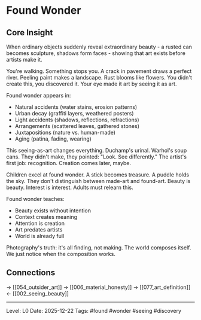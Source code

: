 # Found Wonder

## Core Insight
When ordinary objects suddenly reveal extraordinary beauty - a rusted can becomes sculpture, shadows form faces - showing that art exists before artists make it.

You're walking. Something stops you. A crack in pavement draws a perfect river. Peeling paint makes a landscape. Rust blooms like flowers. You didn't create this, you discovered it. Your eye made it art by seeing it as art.

Found wonder appears in:
- Natural accidents (water stains, erosion patterns)
- Urban decay (graffiti layers, weathered posters)  
- Light accidents (shadows, reflections, refractions)
- Arrangements (scattered leaves, gathered stones)
- Juxtapositions (nature vs. human-made)
- Aging (patina, fading, wearing)

This seeing-as-art changes everything. Duchamp's urinal. Warhol's soup cans. They didn't make, they pointed: "Look. See differently." The artist's first job: recognition. Creation comes later, maybe.

Children excel at found wonder. A stick becomes treasure. A puddle holds the sky. They don't distinguish between made-art and found-art. Beauty is beauty. Interest is interest. Adults must relearn this.

Found wonder teaches:
- Beauty exists without intention
- Context creates meaning  
- Attention is creation
- Art predates artists
- World is already full

Photography's truth: it's all finding, not making. The world composes itself. We just notice when the composition works.

## Connections
→ [[054_outsider_art]]
→ [[006_material_honesty]]
→ [[077_art_definition]]
← [[002_seeing_beauty]]

---
Level: L0
Date: 2025-12-22
Tags: #found #wonder #seeing #discovery